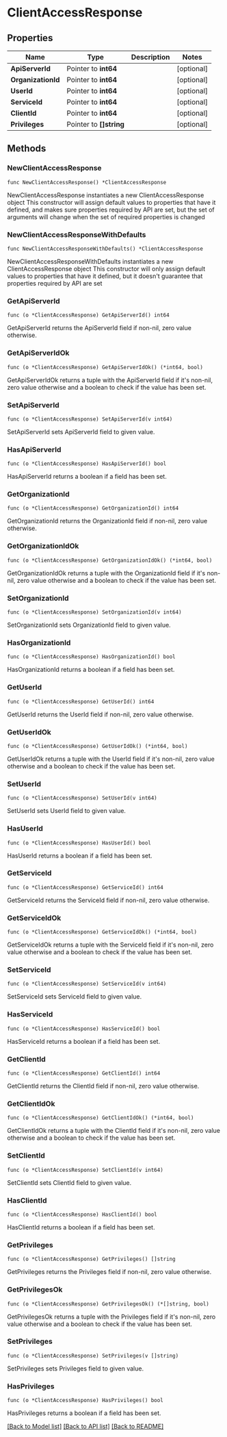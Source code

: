 # ClientAccessResponse

## Properties

Name | Type | Description | Notes
------------ | ------------- | ------------- | -------------
**ApiServerId** | Pointer to **int64** |  | [optional] 
**OrganizationId** | Pointer to **int64** |  | [optional] 
**UserId** | Pointer to **int64** |  | [optional] 
**ServiceId** | Pointer to **int64** |  | [optional] 
**ClientId** | Pointer to **int64** |  | [optional] 
**Privileges** | Pointer to **[]string** |  | [optional] 

## Methods

### NewClientAccessResponse

`func NewClientAccessResponse() *ClientAccessResponse`

NewClientAccessResponse instantiates a new ClientAccessResponse object
This constructor will assign default values to properties that have it defined,
and makes sure properties required by API are set, but the set of arguments
will change when the set of required properties is changed

### NewClientAccessResponseWithDefaults

`func NewClientAccessResponseWithDefaults() *ClientAccessResponse`

NewClientAccessResponseWithDefaults instantiates a new ClientAccessResponse object
This constructor will only assign default values to properties that have it defined,
but it doesn't guarantee that properties required by API are set

### GetApiServerId

`func (o *ClientAccessResponse) GetApiServerId() int64`

GetApiServerId returns the ApiServerId field if non-nil, zero value otherwise.

### GetApiServerIdOk

`func (o *ClientAccessResponse) GetApiServerIdOk() (*int64, bool)`

GetApiServerIdOk returns a tuple with the ApiServerId field if it's non-nil, zero value otherwise
and a boolean to check if the value has been set.

### SetApiServerId

`func (o *ClientAccessResponse) SetApiServerId(v int64)`

SetApiServerId sets ApiServerId field to given value.

### HasApiServerId

`func (o *ClientAccessResponse) HasApiServerId() bool`

HasApiServerId returns a boolean if a field has been set.

### GetOrganizationId

`func (o *ClientAccessResponse) GetOrganizationId() int64`

GetOrganizationId returns the OrganizationId field if non-nil, zero value otherwise.

### GetOrganizationIdOk

`func (o *ClientAccessResponse) GetOrganizationIdOk() (*int64, bool)`

GetOrganizationIdOk returns a tuple with the OrganizationId field if it's non-nil, zero value otherwise
and a boolean to check if the value has been set.

### SetOrganizationId

`func (o *ClientAccessResponse) SetOrganizationId(v int64)`

SetOrganizationId sets OrganizationId field to given value.

### HasOrganizationId

`func (o *ClientAccessResponse) HasOrganizationId() bool`

HasOrganizationId returns a boolean if a field has been set.

### GetUserId

`func (o *ClientAccessResponse) GetUserId() int64`

GetUserId returns the UserId field if non-nil, zero value otherwise.

### GetUserIdOk

`func (o *ClientAccessResponse) GetUserIdOk() (*int64, bool)`

GetUserIdOk returns a tuple with the UserId field if it's non-nil, zero value otherwise
and a boolean to check if the value has been set.

### SetUserId

`func (o *ClientAccessResponse) SetUserId(v int64)`

SetUserId sets UserId field to given value.

### HasUserId

`func (o *ClientAccessResponse) HasUserId() bool`

HasUserId returns a boolean if a field has been set.

### GetServiceId

`func (o *ClientAccessResponse) GetServiceId() int64`

GetServiceId returns the ServiceId field if non-nil, zero value otherwise.

### GetServiceIdOk

`func (o *ClientAccessResponse) GetServiceIdOk() (*int64, bool)`

GetServiceIdOk returns a tuple with the ServiceId field if it's non-nil, zero value otherwise
and a boolean to check if the value has been set.

### SetServiceId

`func (o *ClientAccessResponse) SetServiceId(v int64)`

SetServiceId sets ServiceId field to given value.

### HasServiceId

`func (o *ClientAccessResponse) HasServiceId() bool`

HasServiceId returns a boolean if a field has been set.

### GetClientId

`func (o *ClientAccessResponse) GetClientId() int64`

GetClientId returns the ClientId field if non-nil, zero value otherwise.

### GetClientIdOk

`func (o *ClientAccessResponse) GetClientIdOk() (*int64, bool)`

GetClientIdOk returns a tuple with the ClientId field if it's non-nil, zero value otherwise
and a boolean to check if the value has been set.

### SetClientId

`func (o *ClientAccessResponse) SetClientId(v int64)`

SetClientId sets ClientId field to given value.

### HasClientId

`func (o *ClientAccessResponse) HasClientId() bool`

HasClientId returns a boolean if a field has been set.

### GetPrivileges

`func (o *ClientAccessResponse) GetPrivileges() []string`

GetPrivileges returns the Privileges field if non-nil, zero value otherwise.

### GetPrivilegesOk

`func (o *ClientAccessResponse) GetPrivilegesOk() (*[]string, bool)`

GetPrivilegesOk returns a tuple with the Privileges field if it's non-nil, zero value otherwise
and a boolean to check if the value has been set.

### SetPrivileges

`func (o *ClientAccessResponse) SetPrivileges(v []string)`

SetPrivileges sets Privileges field to given value.

### HasPrivileges

`func (o *ClientAccessResponse) HasPrivileges() bool`

HasPrivileges returns a boolean if a field has been set.


[[Back to Model list]](../README.md#documentation-for-models) [[Back to API list]](../README.md#documentation-for-api-endpoints) [[Back to README]](../README.md)


